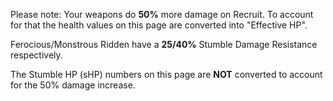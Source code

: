 Please note: Your weapons do **50%** more damage on Recruit. To account for that the health values on this page are converted into "Effective HP".

Ferocious/Monstrous Ridden have a **25/40%** Stumble Damage Resistance respectively.

The Stumble HP (sHP) numbers on this page are **NOT** converted to account for the 50% damage increase.